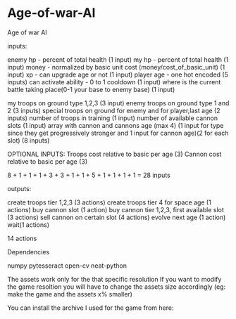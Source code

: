 # Age-of-war-AI
Age of war AI


inputs:

enemy hp - percent of total health (1 input)
my hp - percent of total health (1 input)
money - normalized by basic unit cost (money/cost_of_basic_unit) (1 input)
xp - can upgrade age or not (1 input)
player age - one hot encoded (5 inputs)
can activate ability - 0 to 1 cooldown (1 input)
where is the current battle taking place(0-1 your base to enemy base) (1 input)



my troops on ground type 1,2,3 (3 input)
enemy troops on ground type 1 and 2 (3 inputs)
special troops on ground for enemy and for player,last age (2 inputs)
number of troops in training (1 input)
number of available cannon slots (1 input)
array with cannon and cannons age (max 4) (1 input for type since they get progressively stronger and 1 input for cannon age)(2 for each slot)  (8 inputs) 

OPTIONAL INPUTS:
Troops cost relative to basic per age (3)
Cannon cost relative to basic per age (3)

8 + 1 + 1 + 1 + 3 + 3 + 1 + 1 + 5 + 1 + 1 + 1 + 1 = 28 inputs

outputs:

create troops tier 1,2,3 (3 actions)
create troops tier 4 for space age (1 actions)
buy cannon slot (1 action)
buy cannon tier 1,2,3, first available slot (3 actions)
sell cannon on certain slot (4 actions)
evolve next age (1 action)
wait(1 actions)

14 actions

Dependencies

numpy
pytesseract
open-cv
neat-python

The assets work only for the that specific resolution
If you want to modify the game resoltion you will have to change the assets size accordingly (eg: make the game and the assets x% smaller)


You can install the archive I used for the game from here:

